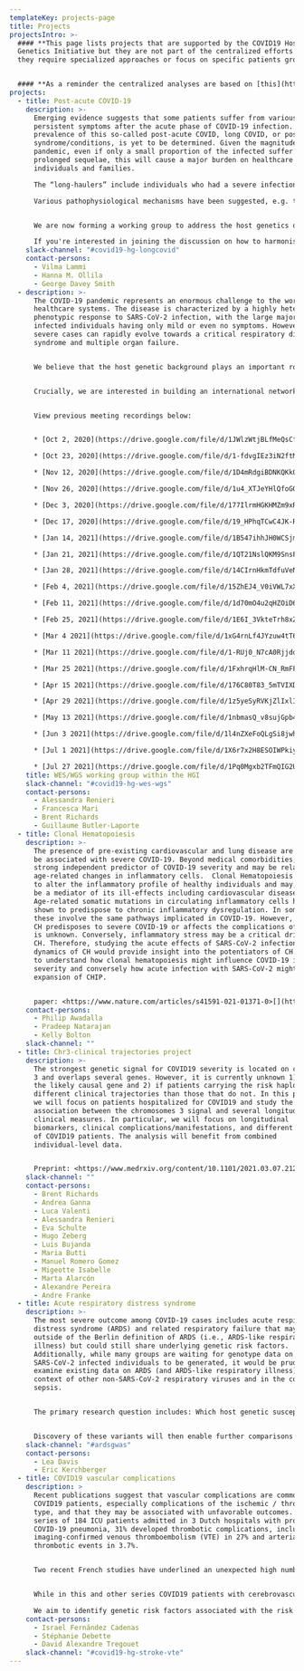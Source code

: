```yaml
---
templateKey: projects-page
title: Projects
projectsIntro: >-
  #### **This page lists projects that are supported by the COVID19 Host
  Genetics Initiative but they are not part of the centralized efforts because
  they require specialized approaches or focus on specific patients groups.**


  #### **As a reminder the centralized analyses are based on [this](https://docs.google.com/document/d/16ethjgi4MzlQeO0KAW_yDYyUHdB9kKbtfuGW4XYVKQg/edit?usp=sharing) analysis plan.**
projects:
  - title: Post-acute COVID-19
    description: >-
      Emerging evidence suggests that some patients suffer from various
      persistent symptoms after the acute phase of COVID-19 infection. The
      prevalence of this so-called post-acute COVID, long COVID, or post-COVID
      syndrome/conditions, is yet to be determined. Given the magnitude of the
      pandemic, even if only a small proportion of the infected suffer from
      prolonged sequelae, this will cause a major burden on healthcare systems,
      individuals and families.

      The “long-haulers” include individuals who had a severe infection in the acute phase as well as those with mild symptoms. A wide spectrum of lingering symptoms have been reported in several organs and tissues, including the lungs, cardiovascular system, pancreas, liver and brain.

      Various pathophysiological mechanisms have been suggested, e.g. tissue destruction, prolonged infection, autoimmune process, and hypercoagulability. Most likely several mechanisms are involved, and patient groups may have very different mechanisms and disease trajectories. 


      We are now forming a working group to address the host genetics of this very heterogeneous phenotype, using longitudinal registry data and questionnaires.

      If you're interested in joining the discussion on how to harmonise phenotypes/diagnoses or questionnaires, or have other ideas on how to collaborate, please join the discussion at our Slack channel or contact Vilma Lammi ([at]helsinki.fi) to add your information in the study info form.
    slack-channel: "#covid19-hg-longcovid"
    contact-persons:
      - Vilma Lammi
      - Hanna M. Ollila
      - George Davey Smith
  - description: >-
      The COVID-19 pandemic represents an enormous challenge to the world's
      healthcare systems. The disease is characterized by a highly heterogeneous
      phenotypic response to SARS-CoV-2 infection, with the large majority of
      infected individuals having only mild or even no symptoms. However, the
      severe cases can rapidly evolve towards a critical respiratory distress
      syndrome and multiple organ failure.


      We believe that the host genetic background plays an important role in COVID-19 susceptibility and progression. Compared to GWAS, WES and WGS have the advantage to bring out both common and very rare variants pinpointing directly to possible severity/protective genes. Both classical gene burden test and innovative analysis using Artificial Intelligence (such as LASSO Regression and Topological Data Analysis) are planned in order to implement a predictive model explaining COVID-19 susceptibility and severity.


      Crucially, we are interested in building an international network of participating cohorts, allowing for larger sample size. Thus, if you would like to join our consortium in order to contribute whole exome or whole genome-sequencing data, please contact us on the ICDA Slack channel below and fill in the cohort description table [here](https://docs.google.com/spreadsheets/d/1Ah71g2ooPr7r_yqBocmN9LUvuIhyqOn5GOJx3BC9vwA/edit#gid=0).


      View previous meeting recordings below:


      * [Oct 2, 2020](https://drive.google.com/file/d/1JWlzWtjBLfMeQsCf8xnvC5QpflPdZDZO/view?usp=sharing)

      * [Oct 23, 2020](https://drive.google.com/file/d/1-fdvgIEz3iN2ftMsAdk2B6NNvSXRlKyu/view?usp=sharing)

      * [Nov 12, 2020](https://drive.google.com/file/d/1D4mRdgiBDNKQKk0S4piUF6w1r05qQsg0/view?usp=sharing)

      * [Nov 26, 2020](https://drive.google.com/file/d/1u4_XTJeYHlQfoGQe31gICAIHZvlv4hg3/view?usp=sharing)

      * [Dec 3, 2020](https://drive.google.com/file/d/177IlrmHGKHMZm9xRdgdeJsua_qFn00By/view?usp=sharing)

      * [Dec 17, 2020](https://drive.google.com/file/d/19_HPhqTCwC4JK-RwCYUd4Nfp7UruASbz/view?usp=sharing)

      * [Jan 14, 2021](https://drive.google.com/file/d/1B547ihhJH0WCSjmJx74Vm0yHqgn5UVVu/view?usp=sharing)

      * [Jan 21, 2021](https://drive.google.com/file/d/1QT21NslQKM9SnsF2SJkWToxxL86mfCC1/view?usp=sharing)

      * [Jan 28, 2021](https://drive.google.com/file/d/14CIrnHkmTdfuVeN9m4Fk4PS9D_r_tRR9/view?usp=sharing)

      * [Feb 4, 2021](https://drive.google.com/file/d/15ZhEJ4_V0iVWL7xXeU13aGAtmvkeOqMU/view?usp=sharing)

      * [Feb 11, 2021](https://drive.google.com/file/d/1d70mO4u2qHZOiD6NQ-39NfFLXJan59Dk/view)

      * [Feb 25, 2021](https://drive.google.com/file/d/1E6I_3VkteTrh8xZ8j5wo6LdXD-hIY8eo/view)

      * [Mar 4 2021](https://drive.google.com/file/d/1xG4rnLf4JYzuw4tT6MzH0O_rwtF56tCb/view?usp=sharing)

      * [Mar 11 2021](https://drive.google.com/file/d/1-RUj0_N7cA0RjjdqHffXhFWw6nh8xr16/view?usp=sharing)

      * [Mar 25 2021](https://drive.google.com/file/d/1FxhrqHlM-CN_RmFFNSYyqEPl58HohMjJ/view?usp=sharing)

      * [Apr 15 2021](https://drive.google.com/file/d/176C80T83_5mTVIXD8o7MtC-euIqNimkR/view?usp=sharing)

      * [Apr 29 2021](https://drive.google.com/file/d/1z5yeSyRVKjZlIxlI81w40mst3ynrdDwg/view)

      * [May 13 2021](https://drive.google.com/file/d/1nbmasQ_v8sujGpb4vaRc2qIgMdZvXBgp/view?usp=sharing)

      * [Jun 3 2021](https://drive.google.com/file/d/1l4nZXeFoQLgSi8jwhiQ31hE2Ko02Uh-w/view?usp=sharing)

      * [Jul 1 2021](https://drive.google.com/file/d/1X6r7x2H8ESOIWPkiyE3aYArEPu3egd77/view)

      * [Jul 27 2021](https://drive.google.com/file/d/1Pq0Mgxb2TFmQIG2UN8Ge3HykZjOqcbRt/view)
    title: WES/WGS working group within the HGI
    slack-channel: "#covid19-hg-wes-wgs"
    contact-persons:
      - Alessandra Renieri
      - Francesca Mari
      - Brent Richards
      - Guillaume Butler-Laporte
  - title: Clonal Hematopoiesis
    description: >-
      The presence of pre-existing cardiovascular and lung disease are known to
      be associated with severe COVID-19. Beyond medical comorbidities, age is a
      strong independent predictor of COVID-19 severity and may be related to
      age-related changes in inflammatory cells.  Clonal Hematopoiesis is known
      to alter the inflammatory profile of healthy individuals and may, in part,
      be a mediator of its ill-effects including cardiovascular disease.
      Age-related somatic mutations in circulating inflammatory cells have been
      shown to predispose to chronic inflammatory dysregulation. In some cases,
      these involve the same pathways implicated in COVID-19. However, whether
      CH predisposes to severe COVID-19 or affects the complications of COVID-19
      is unknown. Conversely, inflammatory stress may be a critical driver of
      CH. Therefore, studying the acute effects of SARS-CoV-2 infection on the
      dynamics of CH would provide insight into the potentiators of CH. We seek
      to understand how clonal hematopoiesis might influence COVID-19 illness
      severity and conversely how acute infection with SARS-CoV-2 might promote
      expansion of CHIP.


      paper: <https://www.nature.com/articles/s41591-021-01371-0>[](https://www.medrxiv.org/content/10.1101/2020.11.12.20230821v1)
    contact-persons:
      - Philip Awadalla
      - Pradeep Natarajan
      - Kelly Bolton
    slack-channel: ""
  - title: Chr3-clinical trajectories project
    description: >-
      The strongest genetic signal for COVID19 severity is located on chromosome
      3 and overlaps several genes. However, it is currently unknown 1) which is
      the likely causal gene and 2) if patients carrying the risk haplotype have
      different clinical trajectories than those that do not. In this project,
      we will focus on patients hospitalized for COVID19 and study the
      association between the chromosomes 3 signal and several longitudinal
      clinical measures. In particular, we will focus on longitudinal
      biomarkers, clinical complications/manifestations, and different subtypes
      of COVID19 patients. The analysis will benefit from combined
      individual-level data.


      Preprint: <https://www.medrxiv.org/content/10.1101/2021.03.07.21252875v1>[](https://www.medrxiv.org/content/10.1101/2020.11.12.20230821v1)
    slack-channel: ""
    contact-persons:
      - Brent Richards
      - Andrea Ganna
      - Luca Valenti
      - Alessandra Renieri
      - Eva Schulte
      - Hugo Zeberg
      - Luis Bujanda
      - Maria Butti
      - Manuel Romero Gomez
      - Migeotte Isabelle
      - Marta Alarcón
      - Alexandre Pereira
      - Andre Franke
  - title: Acute respiratory distress syndrome
    description: >-
      The most severe outcome among COVID-19 cases includes acute respiratory
      distress syndrome (ARDS) and related respiratory failure that may fall
      outside of the Berlin definition of ARDS (i.e., ARDS-like respiratory
      illness) but could still share underlying genetic risk factors.
      Additionally, while many groups are waiting for genotype data on
      SARS-CoV-2 infected individuals to be generated, it would be prudent to
      examine existing data on ARDS (and ARDS-like respiratory illness) in the
      context of other non-SARS-CoV-2 respiratory viruses and in the context of
      sepsis.


      The primary research question includes: Which host genetic susceptibility factors are associated with ARDS or ARDS-like phenotypes in the context of respiratory viruses OR sepsis?


      Discovery of these variants will then enable further comparisons with other consortium or investigator-led analyses. For example: Which host genetic susceptibility factors for COVID-19 ARDS are unique to SARS-CoV-2 infection and which ones are shared with ARDS subsequent to other respiratory viruses OR sepsis?
    slack-channel: "#ardsgwas"
    contact-persons:
      - Lea Davis
      - Eric Kerchberger
  - title: COVID19 vascular complications
    description: >
      Recent publications suggest that vascular complications are common in
      COVID19 patients, especially complications of the ischemic / thrombotic
      type, and that they may be associated with unfavorable outcomes. In a
      series of 184 ICU patients admitted in 3 Dutch hospitals with proven
      COVID-19 pneumonia, 31% developed thrombotic complications, including of
      imaging-confirmed venous thromboembolism (VTE) in 27% and arterial
      thrombotic events in 3.7%.


      Two recent French studies have underlined an unexpected high number of VTE (mainly pulmonary embolism - PE) with a prevalence of 16% (64/150) in Strasbourg (3) and 21% (22/107) in Lille despite a conventional thromboprophylaxis in COVID19 patients admitted in ICU. This high increase in PE prevalence which is twice higher than the frequency of PE in the influenza ICU patients may worsen the respiratory prognosis of COVID-19 patients. The low number of associated deep vein thrombosis (DVT)in COVID-19 patients may suggest that they have pulmonary thrombosis rather than embolism. In another recent series of 221 patients with COVID-19 hospitalized in Union hospital, Wuhan, 5% developed acute ischemic stroke (5 large-vessel occlusion, 3 small vessel occlusion, and 3 cardioembolic strokes), 0.5% cerebral venous sinus thrombosis, 0.5% intracerebral hemorrhage.


      While in this and other series COVID19 patients with cerebrovascular complications were significantly older than those without, recent reports from New-York hospitals have described large-vessel strokes as a presenting feature in several young patients. The mechanisms underlying these vascular complications is unclear and could involve excessive inflammation, hypoxia, immobilization and obesity (for VTE), hypercoagulability diffuse intravascular coagulation, cardio-embolism from COVID-19-related cardiac injury and arrhythmia, and possibly invasion of the central nervous system by SARS-CoV-2 leading to encephalopathy. Stroke and VTE genetic predisposition in the general population has been confirmed by recent waves of Genome Wide Association (GWAs) and genetic factors may also modulate the risk of such complications in COVID19 patients. Better understanding the mechanisms underlying the risk of vascular / thrombotic complications in COVID19 patients has important implications for prevention strategies.

      We aim to identify genetic risk factors associated with the risk of vascular complications (stroke and VTE) in COVID-19 patients, using both an agnostic approach and focusing on known genetic risk factors for these vascular diseases.
    contact-persons:
      - Israel Fernández Cadenas
      - Stéphanie Debette
      - David Alexandre Tregouet
    slack-channel: "#covid19-hg-stroke-vte"
---
```

